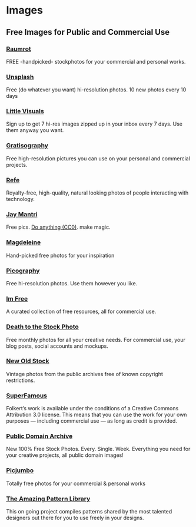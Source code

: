 # Images


## Free Images for Public and Commercial Use

### [Raumrot](http://www.raumrot.com/)
FREE -handpicked- stockphotos for your commercial and personal works.

### [Unsplash](http://unsplash.com/)
Free (do whatever you want) hi-resolution photos. 10 new photos every 10 days

### [Little Visuals](http://littlevisuals.co/)
Sign up to get 7 hi-res images zipped up in your inbox every 7 days. Use them anyway you want.


### [Gratisography](http://www.gratisography.com/)
Free high-resolution pictures you can use on your personal and commercial projects.

### [Refe](http://getrefe.com/)
Royalty-free, high-quality, natural looking photos of people interacting with technology.

### [Jay Mantri](http://jaymantri.com/)
Free pics. [Do anything (CC0)](http://creativecommons.org/publicdomain/zero/1.0/). make magic.

### [Magdeleine](http://magdeleine.co/)
Hand-picked free photos for your inspiration

### [Picography](http://picography.co/)
Free hi-resolution photos. Use them however you like.

### [Im Free](http://www.imcreator.com/free)
A curated collection of free resources, all for commercial use.

### [Death to the Stock Photo](http://join.deathtothestockphoto.com/)
Free monthly photos for all your creative needs. For commercial use, your blog posts, social accounts and mockups.

### [New Old Stock](http://nos.twnsnd.co/)
Vintage photos from the public archives free of known copyright restrictions.

### [SuperFamous](http://superfamous.com/)
Folkert’s work is available under the conditions of a Creative Commons Attribution 3.0 license. This means that you can use the work for your own purposes — including commercial use — as long as credit is provided.

### [Public Domain Archive](http://publicdomainarchive.com/)
New 100% Free Stock Photos. Every. Single. Week.
Everything you need for your creative projects, all public domain images!

### [Picjumbo](http://picjumbo.com/)
Totally free photos for your commercial & personal works

### [The Amazing Pattern Library](http://thepatternlibrary.com/)
This on going project compiles patterns shared by the most talented designers out there  for you to use freely in your designs.
